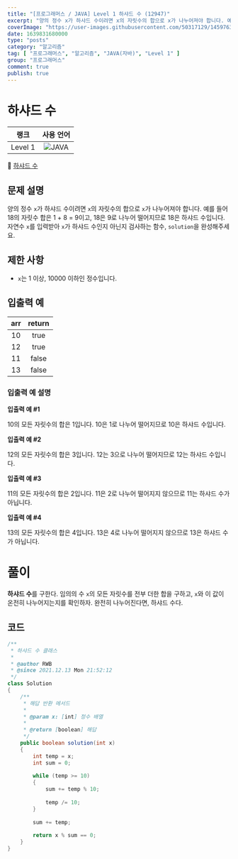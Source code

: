 ```yaml
---
title: "[프로그래머스 / JAVA] Level 1 하샤드 수 (12947)"
excerpt: "양의 정수 x가 하샤드 수이려면 x의 자릿수의 합으로 x가 나누어져야 합니다. 예를 들어 18의 자릿수 합은 1 + 8 = 9이고, 18은 9로 나누어 떨어지므로 18은 하샤드 수입니다. 자연수 x를 입력받아 x가 하샤드 수인지 아닌지 검사하는 함수, solution을 완성해주세요."
coverImage: "https://user-images.githubusercontent.com/50317129/145976356-6b5d1430-31c0-4c34-829e-6be8f747ab19.png"
date: 1639831680000
type: "posts"
category: "알고리즘"
tag: [ "프로그래머스", "알고리즘", "JAVA(자바)", "Level 1" ]
group: "프로그래머스"
comment: true
publish: true
---
```


# 하샤드 수

|  랭크   |                                                      사용 언어                                                      |
| :-----: | :-----------------------------------------------------------------------------------------------------------------: |
| Level 1 | ![JAVA](https://shields.io/badge/java-JDK%2011-lightgray?logo=java&style=plastic&logoColor=white&labelColor=orange) |

🔗 [하샤드 수](https://programmers.co.kr/learn/courses/30/lessons/12947)





## 문제 설명

양의 정수 `x`가 하샤드 수이려면 `x`의 자릿수의 합으로 `x`가 나누어져야 합니다. 예를 들어 18의 자릿수 합은 1 + 8 = 9이고, 18은 9로 나누어 떨어지므로 18은 하샤드 수입니다. 자연수 `x`를 입력받아 `x`가 하샤드 수인지 아닌지 검사하는 함수, `solution`을 완성해주세요.





## 제한 사항

* `x`는 1 이상, 10000 이하인 정수입니다.





## 입출력 예

|  arr  | return |
| :---: | :----: |
|  10   |  true  |
|  12   |  true  |
|  11   | false  |
|  13   | false  |



### 입출력 예 설명

**입출력 예 #1**

10의 모든 자릿수의 합은 1입니다. 10은 1로 나누어 떨어지므로 10은 하샤드 수입니다.

**입출력 예 #2**

12의 모든 자릿수의 합은 3입니다. 12는 3으로 나누어 떨어지므로 12는 하샤드 수입니다.

**입출력 예 #3**

11의 모든 자릿수의 합은 2입니다. 11은 2로 나누어 떨어지지 않으므로 11는 하샤드 수가 아닙니다.

**입출력 예 #4**

13의 모든 자릿수의 합은 4입니다. 13은 4로 나누어 떨어지지 않으므로 13은 하샤드 수가 아닙니다.










# 풀이

**하샤드 수**를 구한다. 임의의 수 `x`의 모든 자릿수를 전부 더한 합을 구하고, `x`와 이 값이 온전히 나누어지는지를 확인하자. 완전히 나누어진다면, 하샤드 수다.





## 코드

``` java
/**
 * 하샤드 수 클래스
 *
 * @author RWB
 * @since 2021.12.13 Mon 21:52:12
 */
class Solution
{
	/**
	 * 해답 반환 메서드
	 *
	 * @param x: [int] 정수 배열
	 *
	 * @return [boolean] 해답
	 */
	public boolean solution(int x)
	{
		int temp = x;
		int sum = 0;
		
		while (temp >= 10)
		{
			sum += temp % 10;
			
			temp /= 10;
		}
		
		sum += temp;
		
		return x % sum == 0;
	}
}
```